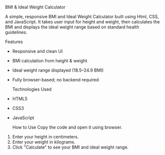 BMI & Ideal Weight Calculator 

A simple, responsive BMI and Ideal Weight Calculator built using Html, CSS, and JavaScript. It takes user input for height and weight, then calculates the BMI and displays the ideal weight range based on standard health guidelines.

Features
- Responsive and clean UI
- BMI calculation from height & weight
- Ideal weight range displayed (18.5–24.9 BMI)
- Fully browser-based; no backend required

  Technologies Used
- HTML5
- CSS3 
- JavaScript 

  How to Use
Copy the code and open it using browser.
1. Enter your height in centimeters.
2. Enter your weight in kilograms.
3. Click "Calculate" to see your BMI and ideal weight range.


